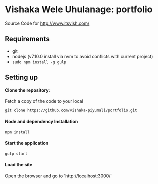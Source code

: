 # Vishaka Wele Uhulanage: portfolio

Source Code for http://www.itsvish.com/

## Requirements

* git
* nodejs (v7.10.0 install via nvm to avoid conflicts with current project)
* `sudo npm install -g gulp`

## Setting up

#### Clone the repository:

Fetch a copy of the code to your local
```
git clone https://github.com/vishaka-piyumali/portfolio.git
```

#### Node and dependency Installation

```
npm install
```

#### Start the application

```
gulp start
```

#### Load the site

Open the browser and go to 'http://localhost:3000/'
